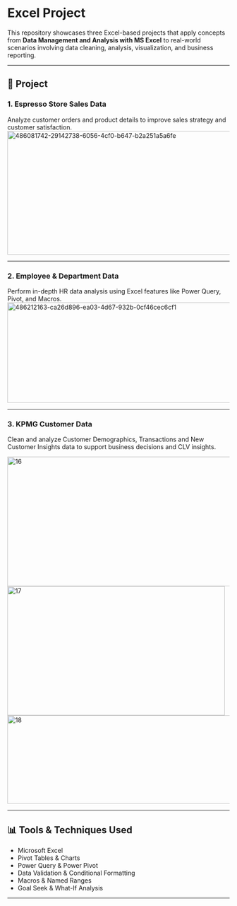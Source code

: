 # Excel Project

This repository showcases three Excel-based projects that apply concepts from **Data Management and Analysis with MS Excel** to real-world scenarios involving data cleaning, analysis, visualization, and business reporting.

---

## 📁 Project

### 1. Espresso Store Sales Data
Analyze customer orders and product details to improve sales strategy and customer satisfaction.
<img width="896" height="280" alt="486081742-29142738-6056-4cf0-b647-b2a251a5a6fe" src="https://github.com/user-attachments/assets/cb39aee9-5a4c-4f56-bfb8-8d9b0b9e067c" />

---

### 2. Employee & Department Data 
Perform in-depth HR data analysis using Excel features like Power Query, Pivot, and Macros.
<img width="845" height="227" alt="486212163-ca26d896-ea03-4d67-932b-0cf46cec6cf1" src="https://github.com/user-attachments/assets/bae282cf-4ffb-4439-a61c-9e9875e7cb20" />

---

### 3. KPMG Customer Data 
Clean and analyze Customer Demographics, Transactions and New Customer Insights data to support business decisions and CLV insights.

<img width="733" height="293" alt="16" src="https://github.com/user-attachments/assets/09cf8a7b-8dba-49bd-98c4-3efafca82aa0" />
<img width="493" height="292" alt="17" src="https://github.com/user-attachments/assets/dbf30f97-f551-40af-ac60-74d2b72c6099" />
<img width="884" height="200" alt="18" src="https://github.com/user-attachments/assets/f3978f29-b614-4ba2-a423-cda9e18f1ce9" />

---

## 📊 Tools & Techniques Used

- Microsoft Excel
- Pivot Tables & Charts
- Power Query & Power Pivot
- Data Validation & Conditional Formatting
- Macros & Named Ranges
- Goal Seek & What-If Analysis

---

